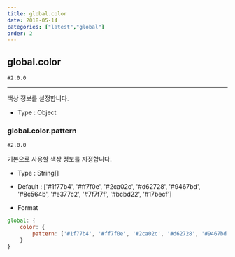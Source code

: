 ```yaml
---
title: global.color
date: 2018-05-14
categories: ["latest","global"]
order: 2
---
```


## global.color

`#2.0.0`

---

색상 정보를 설정합니다.

* Type : Object

### global.color.pattern

`#2.0.0`

기본으로 사용할 색상 정보를 지정합니다.

* Type : String[]

* Default : ['#1f77b4', '#ff7f0e', '#2ca02c', '#d62728', '#9467bd', '#8c564b', '#e377c2', '#7f7f7f', '#bcbd22', '#17becf']

* Format
```javascript
global: {
	color: {
		pattern: ['#1f77b4', '#ff7f0e', '#2ca02c', '#d62728', '#9467bd', '#8c564b', '#e377c2', '#7f7f7f', '#bcbd22', '#17becf']
	}
}
```
